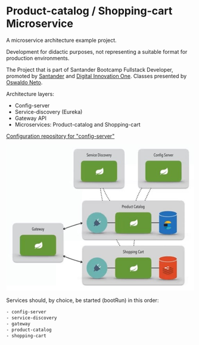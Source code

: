 # Product-catalog / Shopping-cart Microservice
A microservice architecture example project.

Development for didactic purposes, not representing a suitable format for production environments.

The Project that is part of Santander Bootcamp Fullstack Developer, promoted by [Santander](https://app.becas-santander.com/) and [Digital Innovation One](https://web.digitalinnovation.one/). Classes presented by [Oswaldo Neto](https://github.com/oswaldoneto).

Architecture layers:
- Config-server
- Service-discovery (Eureka)
- Gateway API
- Microservices: Product-catalog and Shopping-cart

[Configuration repository for "config-server"](https://github.com/clementesc/dio-santander-springcloud-config)


![architecture layers](architecture_layers.jpg)

Services should, by choice, be started (bootRun) in this order:
```
- config-server
- service-discovery
- gateway
- product-catalog
- shopping-cart
```